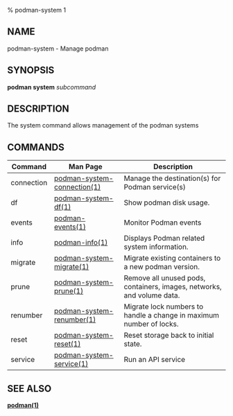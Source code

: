% podman-system 1

## NAME

podman\-system - Manage podman

## SYNOPSIS

**podman system** _subcommand_

## DESCRIPTION

The system command allows management of the podman systems

## COMMANDS

| Command    | Man Page                                                                                     | Description                                                            |
| ---------- | -------------------------------------------------------------------------------------------- | ---------------------------------------------------------------------- |
| connection | [podman-system-connection(1)](commands/podman-system-connection/podman-system-connection.md) | Manage the destination(s) for Podman service(s)                        |
| df         | [podman-system-df(1)](commands/podman-system/podman-system-df.md)                            | Show podman disk usage.                                                |
| events     | [podman-events(1)](commands/podman-events.md)                                                | Monitor Podman events                                                  |
| info       | [podman-info(1)](commands/podman-info.md)                                                    | Displays Podman related system information.                            |
| migrate    | [podman-system-migrate(1)](commands/podman-system/podman-system-migrate.md)                  | Migrate existing containers to a new podman version.                   |
| prune      | [podman-system-prune(1)](commands/podman-system/podman-system-prune.md)                      | Remove all unused pods, containers, images, networks, and volume data. |
| renumber   | [podman-system-renumber(1)](commands/podman-system/podman-system-renumber.md)                | Migrate lock numbers to handle a change in maximum number of locks.    |
| reset      | [podman-system-reset(1)](commands/podman-system/podman-system-reset.md)                      | Reset storage back to initial state.                                   |
| service    | [podman-system-service(1)](commands/podman-system/podman-system-service.md)                  | Run an API service                                                     |

## SEE ALSO

**[podman(1)](commands/podman.md)**
